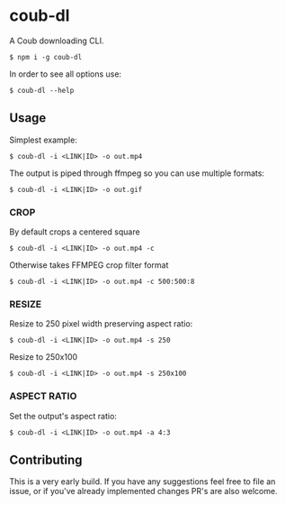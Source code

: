 # coub-dl

A Coub downloading CLI.

```
$ npm i -g coub-dl
```

In order to see all options use:

```
$ coub-dl --help
```

## Usage

Simplest example:

```
$ coub-dl -i <LINK|ID> -o out.mp4
```

The output is piped through ffmpeg so you can use multiple formats:

```
$ coub-dl -i <LINK|ID> -o out.gif
```

### CROP

By default crops a centered square

```
$ coub-dl -i <LINK|ID> -o out.mp4 -c
```

Otherwise takes FFMPEG crop filter format

```
$ coub-dl -i <LINK|ID> -o out.mp4 -c 500:500:8
```

### RESIZE

Resize to 250 pixel width preserving aspect ratio:

```
$ coub-dl -i <LINK|ID> -o out.mp4 -s 250
```

Resize to 250x100

```
$ coub-dl -i <LINK|ID> -o out.mp4 -s 250x100
```

### ASPECT RATIO

Set the output's aspect ratio:

```
$ coub-dl -i <LINK|ID> -o out.mp4 -a 4:3
```

## Contributing

This is a very early build.
If you have any suggestions feel free to file an issue, or if you've already implemented changes PR's are also welcome.
